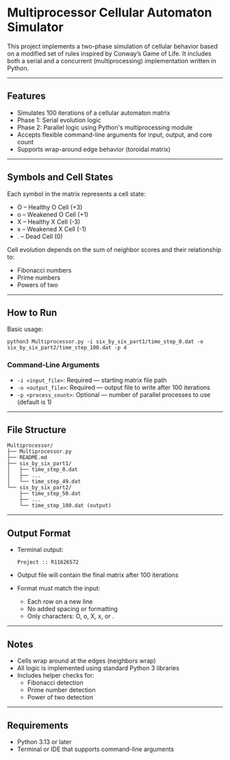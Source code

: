# Multiprocessor Cellular Automaton Simulator

This project implements a two-phase simulation of cellular behavior based on a modified set of rules inspired by Conway’s Game of Life. It includes both a serial and a concurrent (multiprocessing) implementation written in Python.

---

## Features

- Simulates 100 iterations of a cellular automaton matrix
- Phase 1: Serial evolution logic
- Phase 2: Parallel logic using Python's multiprocessing module
- Accepts flexible command-line arguments for input, output, and core count
- Supports wrap-around edge behavior (toroidal matrix)

---

## Symbols and Cell States

Each symbol in the matrix represents a cell state:

- O – Healthy O Cell (+3)  
- o – Weakened O Cell (+1)  
- X – Healthy X Cell (-3)  
- x – Weakened X Cell (-1)  
- . – Dead Cell (0)  

Cell evolution depends on the sum of neighbor scores and their relationship to:
- Fibonacci numbers
- Prime numbers
- Powers of two

---

## How to Run

Basic usage:

    python3 Multiprocessor.py -i six_by_six_part1/time_step_0.dat -o six_by_six_part2/time_step_100.dat -p 4

### Command-Line Arguments

- `-i <input_file>`: Required — starting matrix file path  
- `-o <output_file>`: Required — output file to write after 100 iterations  
- `-p <process_count>`: Optional — number of parallel processes to use (default is 1)

---

## File Structure

    Multiprocessor/
    ├── Multiprocessor.py
    ├── README.md
    ├── six_by_six_part1/
    │   ├── time_step_0.dat
    │   ├── ...
    │   └── time_step_49.dat
    └── six_by_six_part2/
        ├── time_step_50.dat
        ├── ...
        └── time_step_100.dat (output)

---

## Output Format

- Terminal output:

      Project :: R11626572

- Output file will contain the final matrix after 100 iterations
- Format must match the input:
  - Each row on a new line
  - No added spacing or formatting
  - Only characters: O, o, X, x, or .

---

## Notes

- Cells wrap around at the edges (neighbors wrap)
- All logic is implemented using standard Python 3 libraries
- Includes helper checks for:
  - Fibonacci detection
  - Prime number detection
  - Power of two detection

---

## Requirements

- Python 3.13 or later
- Terminal or IDE that supports command-line arguments

